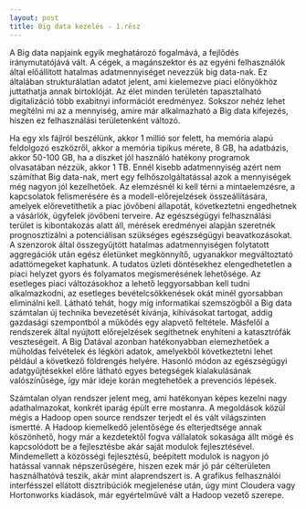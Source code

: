 ```yaml
---
layout: post
title: Big data kezelés - 1.rész
---
```


A Big data napjaink egyik meghatározó fogalmává, a fejlődés iránymutatójává vált. A cégek, a magánszektor és az egyéni felhasználók által előállított hatalmas adatmennyiséget nevezzük big data-nak. Ez általában strukturálatlan adatot jelent, ami kielemezve piaci előnyökhöz juttathatja annak birtoklóját. Az élet minden területén tapasztalható digitalizáció több exabitnyi információt eredményez. Sokszor nehéz lehet megítélni mi az a mennyiség, amire már alkalmazható a Big data kifejezés, hiszen ez felhasználási területenként változó.

Ha egy xls fájlról beszélünk, akkor 1 millió sor felett, ha memória alapú feldolgozó eszközről, akkor a memória tipikus mérete, 8 GB, ha adatbázis, akkor 50-100 GB, ha a diszket jól használó hatékony programok olvasatában nézzük, akkor 1 TB. Ennél kisebb adatmennyiség azért nem számíthat Big data-nak, mert egy felhőszolgáltatással azok a mennyiségek még nagyon jól kezelhetőek.
Az elemzésnél ki kell térni a mintaelemzésre, a kapcsolatok felismerésére és a modell-előrejelzések összeállítására, amelyek előrevetíthetik a piac jövőbeni állapotát, következtetni engedhetnek a vásárlók, ügyfelek jövőbeni terveire. Az egészségügyi felhasználási terület is kibontakozás alatt áll, mérések eredményei alapján szeretnék prognosztizálni a potenciálisan szükséges egészségügyi beavatkozásokat. A szenzorok által összegyűjtött hatalmas adatmennyiségen folytatott aggregációk után egész életünket megkönnyítő, ugyanakkor megváltoztató adattömegeket kaphatunk.
A tudatos üzleti döntésekhez elengedhetetlen a piaci helyzet gyors és folyamatos megismerésének lehetősége. Az esetleges piaci változásokhoz a lehető leggyorsabban kell tudni alkalmazkodni, az esetleges bevételcsökkenések okát minél gyorsabban eliminálni kell. Látható tehát, hogy míg informatikai szemszögből a Big data számtalan új technika bevezetését kívánja, kihívásokat tartogat, addig gazdasági szempontból a működés egy alapvető feltétele. Másfelől a rendszerek által nyújtott előrejelzések segíthetnek enyhíteni a katasztrófák veszteségeit. A Big Datával azonban hatékonyabban elemezhetőek a műholdas felvételek és légköri adatok, amelyekből következtetni lehet például a következő földrengés helyére. Hasonló módon az egészségügyi adatgyűjtésekkel előre látható egyes betegségek kialakulásának valószínűsége, így már ideje korán megtehetőek a prevenciós lépések.

Számtalan olyan rendszer jelent meg, ami hatékonyan képes kezelni nagy adathalmazokat, konkrét iparág épült erre mostanra. A megoldások közül mégis a Hadoop open source rendszer terjedt el és vált világszinten ismertté. A Hadoop kiemelkedő jelentősége és elterjedtsége annak köszönhető, hogy már a kezdetektől fogva vállalatok sokasága állt mögé és kapcsolódott be a fejlesztésbe akár saját modulok fejlesztésével. Mindemellett a közösségi fejlesztésű, beépített modulok is nagyon jó hatással vannak népszerűségére, hiszen ezek már jó pár célterületen használhatóvá teszik, akár mint alaprendszert is. A grafikus felhasználói interfésszel ellátott disztribúciók megjelenése után, úgy mint Cloudera vagy Hortonworks kiadások, már egyértelművé vált a Hadoop vezető szerepe.
